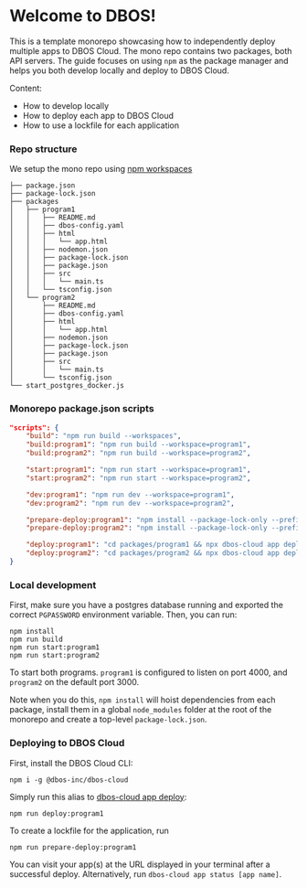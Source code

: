 # Welcome to DBOS!

This is a template monorepo showcasing how to independently deploy multiple apps to DBOS Cloud. The mono repo contains two packages, both API servers. The guide focuses on using `npm` as the package manager and helps you both develop locally and deploy to DBOS Cloud.

Content:
- How to develop locally
- How to deploy each app to DBOS Cloud
- How to use a lockfile for each application

### Repo structure

We setup the mono repo using [npm workspaces](https://docs.npmjs.com/cli/v8/using-npm/workspaces)

```shell
├── package.json
├── package-lock.json
├── packages
│   ├── program1
│   │   ├── README.md
│   │   ├── dbos-config.yaml
│   │   ├── html
│   │   │   └── app.html
│   │   ├── nodemon.json
│   │   ├── package-lock.json
│   │   ├── package.json
│   │   ├── src
│   │   │   └── main.ts
│   │   └── tsconfig.json
│   └── program2
│       ├── README.md
│       ├── dbos-config.yaml
│       ├── html
│       │   └── app.html
│       ├── nodemon.json
│       ├── package-lock.json
│       ├── package.json
│       ├── src
│       │   └── main.ts
│       └── tsconfig.json
└── start_postgres_docker.js
```

### Monorepo package.json scripts

```json
"scripts": {
    "build": "npm run build --workspaces",
    "build:program1": "npm run build --workspace=program1",
    "build:program2": "npm run build --workspace=program2",

    "start:program1": "npm run start --workspace=program1",
    "start:program2": "npm run start --workspace=program2",

    "dev:program1": "npm run dev --workspace=program1",
    "dev:program2": "npm run dev --workspace=program2",

    "prepare-deploy:program1": "npm install --package-lock-only --prefix packages/program1",
    "prepare-deploy:program2": "npm install --package-lock-only --prefix packages/program2",

    "deploy:program1": "cd packages/program1 && npx dbos-cloud app deploy",
    "deploy:program2": "cd packages/program2 && npx dbos-cloud app deploy"
}
```

### Local development

First, make sure you have a postgres database running and exported the correct `PGPASSWORD` environment variable.
Then, you can run:

```shell
npm install
npm run build
npm run start:program1
npm run start:program2
```

To start both programs. `program1` is configured to listen on port 4000, and `program2` on the default port 3000.
 
Note when you do this, `npm install` will hoist dependencies from each package, install them in a global `node_modules` folder at the root of the monorepo and create a top-level `package-lock.json`.

### Deploying to DBOS Cloud

First, install the DBOS Cloud CLI:
```shell
npm i -g @dbos-inc/dbos-cloud
```

Simply run this alias to [dbos-cloud app deploy](https://docs.dbos.dev/cloud-tutorials/application-management):
```shell
npm run deploy:program1
```

To create a lockfile for the application, run
```shell
npm run prepare-deploy:program1
```

You can visit your app(s) at the URL displayed in your terminal after a successful deploy. Alternatively, run `dbos-cloud app status [app name]`.
